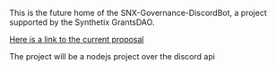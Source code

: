 This is the future home of the SNX-Governance-DiscordBot, a project supported by the Synthetix GrantsDAO.

[Here is a link to the current proposal](https://github.com/Synthetixio/snx-grants-dao/blob/master/proposals/snx-governance-discord-bot.md)

The project will be a nodejs project over the discord api